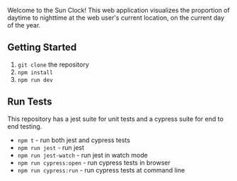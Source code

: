 Welcome to the Sun Clock! This web application visualizes the proportion of
daytime to nighttime at the web user's current location, on the current day of
the year.

## Getting Started

1. `git clone` the repository
2. `npm install`
3. `npm run dev`

## Run Tests

This repository has a jest suite for unit tests and a cypress suite for end to
end testing.

* `npm t` - run both jest and cypress tests
* `npm run jest` - run jest
* `npm run jest-watch` - run jest in watch mode
* `npm run cypress:open` - run cypress tests in browser
* `npm run cypress:run` - run cypress tests at command line
